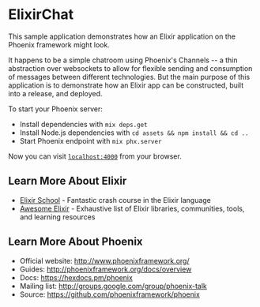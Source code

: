 # ElixirChat

This sample application demonstrates how an Elixir application on the Phoenix
framework might look.

It happens to be a simple chatroom using Phoenix's Channels -- a thin
abstraction over websockets to allow for flexible sending and consumption of
messages between different technologies. But the main purpose of this
application is to demonstrate how an Elixir app can be constructed, built
into a release, and deployed.

To start your Phoenix server:

  * Install dependencies with `mix deps.get`
  * Install Node.js dependencies with `cd assets && npm install && cd ..`
  * Start Phoenix endpoint with `mix phx.server`

Now you can visit [`localhost:4000`](http://localhost:4000) from your
browser.

## Learn More About Elixir

  * [Elixir School](https://elixirschool.com/en/) - Fantastic crash course in
    the Elixir language
  * [Awesome Elixir](https://github.com/h4cc/awesome-elixir) - Exhaustive list
    of Elixir libraries, communities, tools, and learning resources

## Learn More About Phoenix

  * Official website: http://www.phoenixframework.org/
  * Guides: http://phoenixframework.org/docs/overview
  * Docs: https://hexdocs.pm/phoenix
  * Mailing list: http://groups.google.com/group/phoenix-talk
  * Source: https://github.com/phoenixframework/phoenix
